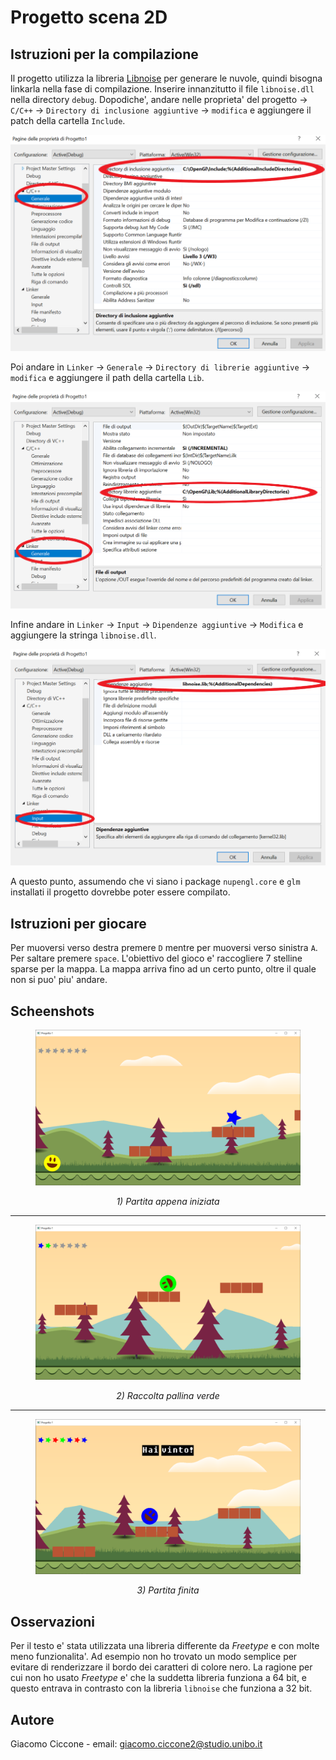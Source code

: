 # Progetto scena 2D

## Istruzioni per la compilazione

Il progetto utilizza la libreria [Libnoise](http://libnoise.sourceforge.net/tutorials/tutorial1.html) per generare le nuvole, quindi bisogna linkarla nella fase di compilazione. Inserire innanzitutto il file `libnoise.dll` nella directory `debug`. Dopodiche', andare nelle proprieta' del progetto -> `C/C++` -> `Directory di inclusione aggiuntive` -> `modifica` e aggiungere il patch della cartella `Include`.

<img src=".\Images\image-20211113114800504.png" alt="image-20211113114800504" style="zoom:50%;" />

 Poi andare in `Linker` -> `Generale` -> `Directory di librerie aggiuntive` -> `modifica` e aggiungere il path della cartella `Lib`.

<img src=".\Images\image-20211113114610481.png" alt="image-20211113114610481" style="zoom: 50%;" />

Infine andare in `Linker` -> `Input` -> `Dipendenze aggiuntive` -> `Modifica` e aggiungere la stringa `libnoise.dll`.

<img src=".\Images\image-20211113114841385.png" alt="image-20211113114841385" style="zoom:50%;" />

A questo punto, assumendo che vi siano i package `nupengl.core` e `glm` installati il progetto dovrebbe poter essere compilato.

## Istruzioni per giocare

Per muoversi verso destra premere `D` mentre per muoversi verso sinistra `A`. Per saltare premere `space`. L'obiettivo del gioco e' raccogliere 7 stelline sparse per la mappa. La mappa arriva fino ad un certo punto, oltre il quale non si puo' piu' andare.

## Scheenshots

<figure>
<img src=".\Images\image-20211113115059058.png" alt="image-20211113115059058" style="zoom:50%;" />
<p align="center">
    <i>1) Partita appena iniziata</i>
</p>
</figure>

<hr/>

<figure>
<img src=".\Images\image-20211113115147088.png" alt="image-20211113115147088" style="zoom:50%;" />
<p align="center">
    <i>2) Raccolta pallina verde</i>
</p>
</figure>

<hr/>

<figure>
<img src=".\Images\image-20211113115743535.png" alt="image-20211113115743535" style="zoom:50%;" />
<p align="center">
    <i>3) Partita finita</i>
</p>
</figure>


## Osservazioni

Per il testo e' stata utilizzata una libreria differente da *Freetype* e con molte meno funzionalita'. Ad esempio non ho trovato un modo semplice per evitare di renderizzare il bordo dei caratteri di colore nero. La ragione per cui non ho usato *Freetype* e' che la suddetta libreria funziona a 64 bit, e questo entrava in contrasto con la libreria `libnoise` che funziona a 32 bit.

## Autore

Giacomo Ciccone - email: giacomo.ciccone2@studio.unibo.it

